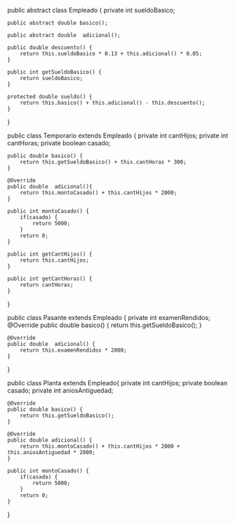 public abstract class Empleado {
	private int sueldoBasico;
	
	
	public abstract double basico();
	
	public abstract double  adicional();
	
	public double descuento() {
		return this.sueldoBasico * 0.13 + this.adicional() * 0.05;
	}

	public int getSueldoBasico() {
		return sueldoBasico;
	}
	
	protected double sueldo() {
		return this.basico() + this.adicional() - this.descuento();
	}
}

public class Temporario extends Empleado {
	private int cantHijos;
	private int cantHoras;
	private boolean casado;

	public double basico() {
		return this.getSueldoBasico() + this.cantHoras * 300;
	}
	
	@Override
	public double  adicional(){
		return this.montoCasado() + this.cantHijos * 2000;
	}
	
	public int montoCasado() {
		if(casado) {
			return 5000;
		}
		return 0;
	}

	public int getCantHijos() {
		return this.cantHijos;
	}

	public int getCantHoras() {
		return cantHoras;
	}
	

}

public class Pasante extends Empleado {
	private int examenRendidos;
	@Override
	public double basico() {
		return this.getSueldoBasico();
	}
	
	@Override
	public double  adicional() {
		return this.examenRendidos * 2000;
	}

}

public class Planta extends Empleado{
	private int cantHijos;
	private boolean casado;
	private int aniosAntiguedad;
	
	@Override
	public double basico() {
		return this.getSueldoBasico();
	}
	
	@Override
	public double adicional() {
		return this.montoCasado() + this.cantHijos * 2000 + this.aniosAntiguedad * 2000;
	}
	
	public int montoCasado() {
		if(casado) {
			return 5000;
		}
		return 0;
	}


}

